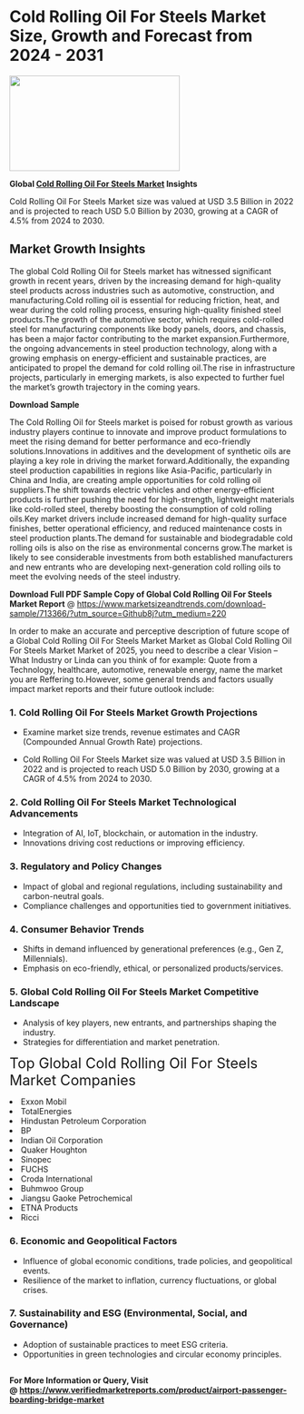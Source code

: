 <H1>Cold Rolling Oil For Steels Market Size, Growth and Forecast from 2024 - 2031</H1><img class="aligncenter size-medium wp-image-584254" src="https://thirdeyenews.in/wp-content/uploads/2024/09/Global-Market-Research-300x168.jpeg" alt="" width="300" height="168" /><p><strong>Global&nbsp;<a href="https://www.marketsizeandtrends.com/download-sample/713366/?utm_source=Github8j?utm_medium=220">Cold Rolling Oil For Steels Market</a> Insights</strong></p><p>Cold Rolling Oil For Steels Market size was valued at USD 3.5 Billion in 2022 and is projected to reach USD 5.0 Billion by 2030, growing at a CAGR of 4.5% from 2024 to 2030.</p><p><h2>Market Growth Insights</h2> <p>The global Cold Rolling Oil for Steels market has witnessed significant growth in recent years, driven by the increasing demand for high-quality steel products across industries such as automotive, construction, and manufacturing.Cold rolling oil is essential for reducing friction, heat, and wear during the cold rolling process, ensuring high-quality finished steel products.The growth of the automotive sector, which requires cold-rolled steel for manufacturing components like body panels, doors, and chassis, has been a major factor contributing to the market expansion.Furthermore, the ongoing advancements in steel production technology, along with a growing emphasis on energy-efficient and sustainable practices, are anticipated to propel the demand for cold rolling oil.The rise in infrastructure projects, particularly in emerging markets, is also expected to further fuel the market’s growth trajectory in the coming years.</p> <p><strong>Download Sample</strong></p> <p>The Cold Rolling Oil for Steels market is poised for robust growth as various industry players continue to innovate and improve product formulations to meet the rising demand for better performance and eco-friendly solutions.Innovations in additives and the development of synthetic oils are playing a key role in driving the market forward.Additionally, the expanding steel production capabilities in regions like Asia-Pacific, particularly in China and India, are creating ample opportunities for cold rolling oil suppliers.The shift towards electric vehicles and other energy-efficient products is further pushing the need for high-strength, lightweight materials like cold-rolled steel, thereby boosting the consumption of cold rolling oils.Key market drivers include increased demand for high-quality surface finishes, better operational efficiency, and reduced maintenance costs in steel production plants.The demand for sustainable and biodegradable cold rolling oils is also on the rise as environmental concerns grow.The market is likely to see considerable investments from both established manufacturers and new entrants who are developing next-generation cold rolling oils to meet the evolving needs of the steel industry.</p> <p><span class=""><strong>Download Full PDF Sample Copy of Global Cold Rolling Oil For Steels Market Report</strong> @ <a href="https://www.marketsizeandtrends.com/download-sample/713366/?utm_source=Github8j?utm_medium=220" target="_blank">https://www.marketsizeandtrends.com/download-sample/713366/?utm_source=Github8j?utm_medium=220</a></span></p><p>In order to make an accurate and perceptive description of future scope of a Global&nbsp;Cold Rolling Oil For Steels Market Market as Global&nbsp;Cold Rolling Oil For Steels Market Market of 2025, you need to describe a clear Vision &ndash; What Industry or Linda can you think of for example: Quote from a Technology, healthcare, automotive, renewable energy, name the market you are Reffering to.However, some general trends and factors usually impact market reports and their future outlook include:</p><h3>1.&nbsp;<strong>Cold Rolling Oil For Steels Market Growth Projections</strong></h3><ul><li>Examine market size trends, revenue estimates and CAGR (Compounded Annual Growth Rate) projections.</li><li><p>Cold Rolling Oil For Steels Market size was valued at USD 3.5 Billion in 2022 and is projected to reach USD 5.0 Billion by 2030, growing at a CAGR of 4.5% from 2024 to 2030.</p></li></ul><h3>2.&nbsp;<strong>Cold Rolling Oil For Steels Market Technological Advancements</strong></h3><ul><li>Integration of AI, IoT, blockchain, or automation in the industry.</li><li>Innovations driving cost reductions or improving efficiency.</li></ul><h3>3.&nbsp;<strong>Regulatory and Policy Changes</strong></h3><ul><li>Impact of global and regional regulations, including sustainability and carbon-neutral goals.</li><li>Compliance challenges and opportunities tied to government initiatives.</li></ul><h3>4.&nbsp;<strong>Consumer Behavior Trends</strong></h3><ul><li>Shifts in demand influenced by generational preferences (e.g., Gen Z, Millennials).</li><li>Emphasis on eco-friendly, ethical, or personalized products/services.</li></ul><h3>5.&nbsp;<strong>Global Cold Rolling Oil For Steels Market Competitive Landscape</strong></h3><ul><li>Analysis of key players, new entrants, and partnerships shaping the industry.</li><li>Strategies for differentiation and market penetration.</li></ul><p data-pm-slice="1 1 []"><span style="color: inherit; font-family: inherit; font-size: 25px;">Top Global Cold Rolling Oil For Steels Market Companies</span></p><div class="" data-test-id=""><p><li>Exxon Mobil</li><li> TotalEnergies</li><li> Hindustan Petroleum Corporation</li><li> BP</li><li> Indian Oil Corporation</li><li> Quaker Houghton</li><li> Sinopec</li><li> FUCHS</li><li> Croda International</li><li> Buhmwoo Group</li><li> Jiangsu Gaoke Petrochemical</li><li> ETNA Products</li><li> Ricci</li></p></div><h3>6.&nbsp;<strong>Economic and Geopolitical Factors</strong></h3><ul><li>Influence of global economic conditions, trade policies, and geopolitical events.</li><li>Resilience of the market to inflation, currency fluctuations, or global crises.</li></ul><h3>7.&nbsp;<strong>Sustainability and ESG (Environmental, Social, and Governance)</strong></h3><ul><li>Adoption of sustainable practices to meet ESG criteria.</li><li>Opportunities in green technologies and circular economy principles.</li></ul><h2><strong style="font-size: 14px;">For More Information or Query, Visit @&nbsp;</strong><a style="background-color: #ffffff; font-size: 14px;" href="https://www.marketsizeandtrends.com/report/cold-rolling-oil-for-steels-market/" target="_blank">https://www.verifiedmarketreports.com/product/airport-passenger-boarding-bridge-market</a></h2>